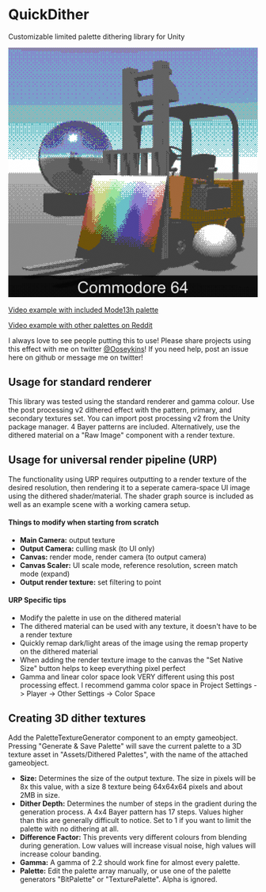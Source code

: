 # QuickDither
Customizable limited palette dithering library for Unity

![C64](https://raw.githubusercontent.com/Ooseykins/QuickDither/main/Examples/example_C64.png)

[Video example with included Mode13h palette](https://www.youtube.com/watch?v=rj8jCh_k3ns)

[Video example with other palettes on Reddit](https://www.reddit.com/r/Unity3D/comments/mak26f/retro_pc_graphics_post_processing_i_made/)

I always love to see people putting this to use! Please share projects using this effect with me on twitter [@Ooseykins](https://twitter.com/ooseykins)! If you need help, post an issue here on github or message me on twitter!

## Usage for standard renderer
This library was tested using the standard renderer and gamma colour. Use the post processing v2 dithered effect with the pattern, primary, and secondary textures set. You can import post processing v2 from the Unity package manager. 4 Bayer patterns are included. Alternatively, use the dithered material on a "Raw Image" component with a render texture.

## Usage for universal render pipeline (URP)
The functionality using URP requires outputting to a render texture of the desired resolution, then rendering it to a seperate camera-space UI image using the dithered shader/material. The shader graph source is included as well as an example scene with a working camera setup.

#### Things to modify when starting from scratch
- **Main Camera:** output texture
- **Output Camera:** culling mask (to UI only)
- **Canvas:** render mode, render camera (to output camera)
- **Canvas Scaler:** UI scale mode, reference resolution, screen match mode (expand)
- **Output render texture:** set filtering to point

#### URP Specific tips
- Modify the palette in use on the dithered material
- The dithered material can be used with any texture, it doesn't have to be a render texture
- Quickly remap dark/light areas of the image using the remap property on the dithered material
- When adding the render texture image to the canvas the "Set Native Size" button helps to keep everything pixel perfect
- Gamma and linear color space look VERY different using this post processing effect. I recommend gamma color space in Project Settings -> Player -> Other Settings -> Color Space

## Creating 3D dither textures
Add the PaletteTextureGenerator component to an empty gameobject. Pressing "Generate & Save Palette" will save the current palette to a 3D texture asset in "Assets/Dithered Palettes", with the name of the attached gameobject.
- **Size:**
Determines the size of the output texture. The size in pixels will be 8x this value, with a size 8 texture being 64x64x64 pixels and about 2MB in size.
- **Dither Depth:**
Determines the number of steps in the gradient during the generation process. A 4x4 Bayer pattern has 17 steps. Values higher than this are generally difficult to notice. Set to 1 if you want to limit the palette with no dithering at all.
- **Difference Factor:**
This prevents very different colours from blending during generation. Low values will increase visual noise, high values will increase colour banding.
- **Gamma:**
A gamma of 2.2 should work fine for almost every palette.
- **Palette:**
Edit the palette array manually, or use one of the palette generators "BitPalette" or "TexturePalette". Alpha is ignored.
